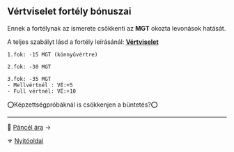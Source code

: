 ## Vértviselet fortély bónuszai

Ennek a fortélynak az ismerete csökkenti az **MGT** okozta levonások hatását.

A teljes szabályt lásd a fortély leírásánál: **[Vértviselet](fortelyok.harci/vertviselet.md)**

```
1.fok: -15 MGT (könnyűvértre)

2.fok: -30 MGT

3.fok: -35 MGT
- Mellvértnél : VÉ:+5
- Full vértnél: VÉ:+10
```

⭕Képzettségpróbáknál is csökkenjen a büntetés?⭕

---

🔗 [Páncél ára](069_06_pancel_ara.md) →

⚜️ [Nyitóoldal](start.md)
